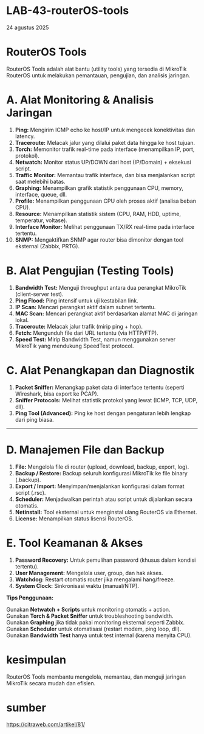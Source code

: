 # LAB-43-routerOS-tools
24 agustus 2025 

# RouterOS Tools
RouterOS Tools adalah alat bantu (utility tools) yang tersedia di MikroTik RouterOS untuk melakukan pemantauan, pengujian, dan analisis jaringan.

# A. Alat Monitoring & Analisis Jaringan

1. **Ping:**               Mengirim ICMP echo ke host/IP untuk mengecek konektivitas dan latency.             
2. **Traceroute:**         Melacak jalur yang dilalui paket data hingga ke host tujuan.                      
3. **Torch:**              Memonitor trafik real-time pada interface (menampilkan IP, port, protokol).      
4. **Netwatch:**           Monitor status UP/DOWN dari host (IP/Domain) + eksekusi script.                    
5. **Traffic Monitor:**    Memantau trafik interface, dan bisa menjalankan script saat melebihi batas.        
6. **Graphing:**           Menampilkan grafik statistik penggunaan CPU, memory, interface, queue, dll.        
7. **Profile:**            Menampilkan penggunaan CPU oleh proses aktif (analisa beban CPU).                  
8. **Resource:**           Menampilkan statistik sistem (CPU, RAM, HDD, uptime, temperatur, voltase).         
9. **Interface Monitor:**  Melihat penggunaan TX/RX real-time pada interface tertentu.                        
10. **SNMP:**               Mengaktifkan SNMP agar router bisa dimonitor dengan tool eksternal (Zabbix, PRTG). 

# B. Alat Pengujian (Testing Tools)

1. **Bandwidth Test:**  Menguji throughput antara dua perangkat MikroTik (client-server test).                     
2. **Ping Flood:**      Ping intensif untuk uji kestabilan link.                                                   
3. **IP Scan:**         Mencari perangkat aktif dalam subnet tertentu.                                             
4. **MAC Scan:**        Mencari perangkat aktif berdasarkan alamat MAC di jaringan lokal.                          
5. **Traceroute:**      Melacak jalur trafik (mirip ping + hop).                                                   
6. **Fetch:**           Mengunduh file dari URL tertentu (via HTTP/FTP).                                           
7. **Speed Test:**      Mirip Bandwidth Test, namun menggunakan server MikroTik yang mendukung SpeedTest protocol. 

# C. Alat Penangkapan dan Diagnostik

1. **Packet Sniffer:**        Menangkap paket data di interface tertentu (seperti Wireshark, bisa export ke PCAP).     
2. **Sniffer Protocols:**     Melihat statistik protokol yang lewat (ICMP, TCP, UDP, dll).                            
3. **Ping Tool (Advanced):**  Ping ke host dengan pengaturan lebih lengkap dari ping biasa.                            

---

# D. Manajemen File dan Backup


1. **File:**              Mengelola file di router (upload, download, backup, export, log).      
2. **Backup / Restore:**  Backup seluruh konfigurasi MikroTik ke file binary (.backup).          
3. **Export / Import:**   Menyimpan/menjalankan konfigurasi dalam format script (.rsc).          
4. **Scheduler:**         Menjadwalkan perintah atau script untuk dijalankan secara otomatis.    
5. **Netinstall:**        Tool eksternal untuk menginstal ulang RouterOS via Ethernet.           
6. **License:**           Menampilkan status lisensi RouterOS.                                   

# E. Tool Keamanan & Akses


1. **Password Recovery:**  Untuk pemulihan password (khusus dalam kondisi tertentu).        
2. **User Management:**    Mengelola user, group, dan hak akses.                       
3. **Watchdog:**           Restart otomatis router jika mengalami hang/freeze.          
4. **System Clock:**       Sinkronisasi waktu (manual/NTP).                             

**Tips Penggunaan:**

Gunakan **Netwatch + Scripts** untuk monitoring otomatis + action.  
Gunakan **Torch & Packet Sniffer** untuk troubleshooting bandwidth.  
Gunakan **Graphing** jika tidak pakai monitoring eksternal seperti Zabbix.   
Gunakan **Scheduler** untuk otomatisasi (restart modem, ping loop, dll).   
Gunakan **Bandwidth Test** hanya untuk test internal (karena menyita CPU).   

# kesimpulan
RouterOS Tools membantu mengelola, memantau, dan menguji jaringan MikroTik secara mudah dan efisien.
# sumber
https://citraweb.com/artikel/81/

